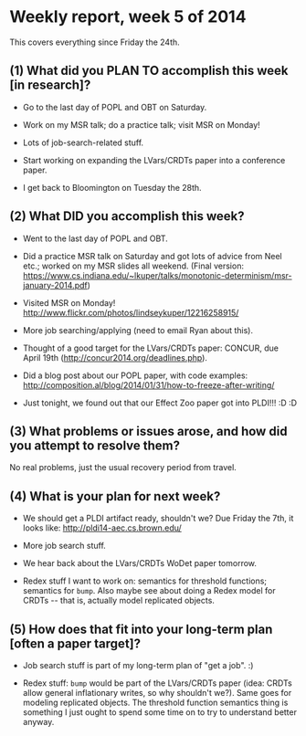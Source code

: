 # Weekly report, week 5 of 2014

This covers everything since Friday the 24th.

## (1) What did you PLAN TO accomplish this week [in research]?

  * Go to the last day of POPL and OBT on Saturday.

  * Work on my MSR talk; do a practice talk; visit MSR on Monday!
  
  * Lots of job-search-related stuff.
  
  * Start working on expanding the LVars/CRDTs paper into a conference
    paper.
  
  * I get back to Bloomington on Tuesday the 28th.

## (2) What DID you accomplish this week?

  * Went to the last day of POPL and OBT.
  
  * Did a practice MSR talk on Saturday and got lots of advice from
    Neel etc.; worked on my MSR slides all weekend.  (Final version:
    https://www.cs.indiana.edu/~lkuper/talks/monotonic-determinism/msr-january-2014.pdf)

  * Visited MSR on Monday!
    http://www.flickr.com/photos/lindseykuper/12216258915/
  
  * More job searching/applying (need to email Ryan about this).
  
  * Thought of a good target for the LVars/CRDTs paper: CONCUR, due
    April 19th (http://concur2014.org/deadlines.php).
	
  * Did a blog post about our POPL paper, with code examples:
    http://composition.al/blog/2014/01/31/how-to-freeze-after-writing/
	
  * Just tonight, we found out that our Effect Zoo paper got into
    PLDI!!!  :D :D

## (3) What problems or issues arose, and how did you attempt to resolve them?

No real problems, just the usual recovery period from travel.
  
## (4) What is your plan for next week?

  * We should get a PLDI artifact ready, shouldn't we?  Due Friday the
    7th, it looks like: http://pldi14-aec.cs.brown.edu/

  * More job search stuff.

  * We hear back about the LVars/CRDTs WoDet paper tomorrow.
  
  * Redex stuff I want to work on: semantics for threshold functions;
    semantics for `bump`.  Also maybe see about doing a Redex model
    for CRDTs -- that is, actually model replicated objects.
  
## (5) How does that fit into your long-term plan [often a paper target]?

  * Job search stuff is part of my long-term plan of "get a job". :)

  * Redex stuff: `bump` would be part of the LVars/CRDTs paper (idea:
    CRDTs allow general inflationary writes, so why shouldn't we?).
    Same goes for modeling replicated objects.  The threshold function
    semantics thing is something I just ought to spend some time on to
    try to understand better anyway.
